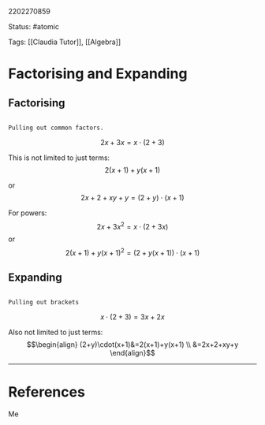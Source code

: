 2202270859

Status: #atomic

Tags: [[Claudia Tutor]], [[Algebra]]

# Factorising and Expanding
## Factorising
```ad-tldr

Pulling out common factors.

```
$$
2x+3x=x\cdot(2+3)
$$

This is not limited to just terms:
$$2(x+1)+y(x+1)$$

or
$$2x+2+xy+y=(2+y)\cdot(x+1)$$

For powers:
$$2x+3x^2=x\cdot(2+3x)$$
or
$$2(x+1)+y(x+1)^{2}=(2+y(x+1))\cdot(x+1)$$

## Expanding
```ad-tldr

Pulling out brackets

```

$$x\cdot(2+3)=3x+2x$$

Also not limited to just terms:
$$\begin{align}
(2+y)\cdot(x+1)&=2(x+1)+y(x+1) \\
&=2x+2+xy+y
\end{align}$$

---
# References
Me